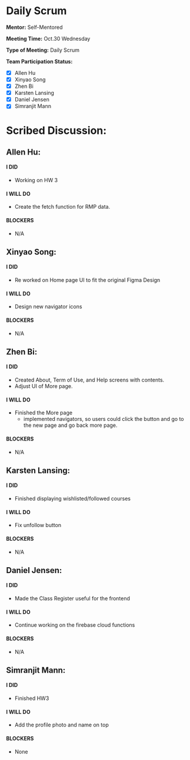 # Daily Scrum

**Mentor:** Self-Mentored

**Meeting Time:** Oct.30 Wednesday 

**Type of Meeting:** Daily Scrum

**Team Participation Status:** 
- [x] Allen Hu 
- [x] Xinyao Song 
- [x] Zhen Bi 
- [x] Karsten Lansing 
- [x] Daniel Jensen 
- [x] Simranjit Mann 

# **Scribed Discussion:**

## **Allen Hu:**  
#### **I DID**  
- Working on HW 3

#### **I WILL DO**  
- Create the fetch function for RMP data. 

#### **BLOCKERS**  
- N/A

## **Xinyao Song:**  
#### **I DID**  
- Re worked on Home page UI to fit the original Figma Design

#### **I WILL DO**  
- Design new navigator icons

#### **BLOCKERS**  
- N/A

## **Zhen Bi:**  
#### **I DID**  
- Created About, Term of Use, and Help screens with contents.
- Adjust UI of More page.

#### **I WILL DO**  
- Finished the More page
    - implemented navigators, so users could click the button and go to the new page and go back more page.

#### **BLOCKERS**  
- N/A

## **Karsten Lansing:**  
#### **I DID**  
- Finished displaying wishlisted/followed courses 

#### **I WILL DO**  
- Fix unfollow button 

#### **BLOCKERS**  
- N/A

## **Daniel Jensen:**  
#### **I DID**  
- Made the Class Register useful for the frontend

#### **I WILL DO**  
- Continue working on the firebase cloud functions

#### **BLOCKERS**  
- N/A

## **Simranjit Mann:**  
#### **I DID**  
- Finished HW3

#### **I WILL DO**  
- Add the profile photo and name on top

#### **BLOCKERS**  
- None
